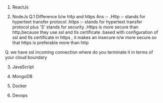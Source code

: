 1. ReactJs

2. NodeJs
Q.1 Difference b/w http and https
Ans :-
    .Http  :- stands for hypertext transfer protocol
    .https :- stands for hypertext transfer protocol plus 'S' stands for security
              .Https is more secure than http,because they use ssl and tls certificate
              .based with configuration of ssl and tls certificate in https , it makes an insecure n/w more secure.so that https is preferable more than http

Q. we have ssl incoming connection where do you terminate it in terms of your cloud boundary



3. JavaScript 

4. MongoDB

5. Docker

6. Devops


